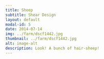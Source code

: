 ```yaml
---
title: Sheep
subtitle: Shear Design
layout: default
modal-id: 5
date: 2014-07-14
img: ../farm/dscf1442.jpg
thumbnail: ../farm/dscf1442.jpg
alt: image-alt
description: Look! A bunch of hair-sheep!
---
```

